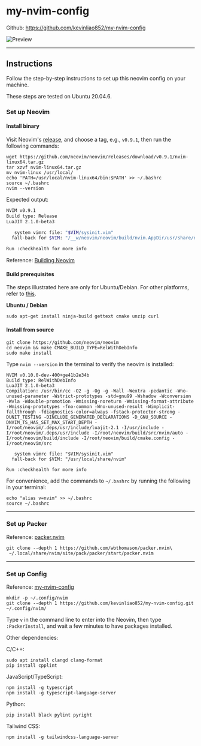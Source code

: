 # my-nvim-config

Github: https://github.com/kevinliao852/my-nvim-config

![Preview](https://i.imgur.com/yko6JbH.png)


---

## Instructions

Follow the step-by-step instructions to set up this neovim config on your machine.

These steps are tested on Ubuntu 20.04.6.

### Set up Neovim

#### Install binary

Visit Neovim's [release](https://github.com/neovim/neovim/tags), and choose a tag, e.g., `v0.9.1`, then run the following commands:

```bash=
wget https://github.com/neovim/neovim/releases/download/v0.9.1/nvim-linux64.tar.gz
tar xzvf nvim-linux64.tar.gz
mv nvim-linux /usr/local/
echo 'PATH=/usr/local/nvim-linux64/bin:$PATH' >> ~/.bashrc
source ~/.bashrc
nvim --version
```

Expected output:

```bash
NVIM v0.9.1
Build type: Release
LuaJIT 2.1.0-beta3

   system vimrc file: "$VIM/sysinit.vim"
  fall-back for $VIM: "/__w/neovim/neovim/build/nvim.AppDir/usr/share/nvim"

Run :checkhealth for more info
```

Reference: [Building Neovim](https://github.com/neovim/neovim/wiki/Building-Neovim)

#### Build prerequisites

The steps illustrated here are only for Ubuntu/Debian. For other platforms, refer to [this](https://github.com/neovim/neovim/wiki/Building-Neovim#build-prerequisites).

**Ubuntu / Debian**

```bash=
sudo apt-get install ninja-build gettext cmake unzip curl
```

#### Install from source

```bash=
git clone https://github.com/neovim/neovim
cd neovim && make CMAKE_BUILD_TYPE=RelWithDebInfo
sudo make install
```

Type `nvim --version` in the terminal to verify the neovim is installed:

```bash=
NVIM v0.10.0-dev-400+ge41b2e34b
Build type: RelWithDebInfo
LuaJIT 2.1.0-beta3
Compilation: /usr/bin/cc -O2 -g -Og -g -Wall -Wextra -pedantic -Wno-unused-parameter -Wstrict-prototypes -std=gnu99 -Wshadow -Wconversion -Wvla -Wdouble-promotion -Wmissing-noreturn -Wmissing-format-attribute -Wmissing-prototypes -fno-common -Wno-unused-result -Wimplicit-fallthrough -fdiagnostics-color=always -fstack-protector-strong -DUNIT_TESTING -DINCLUDE_GENERATED_DECLARATIONS -D_GNU_SOURCE -DNVIM_TS_HAS_SET_MAX_START_DEPTH -I/root/neovim/.deps/usr/include/luajit-2.1 -I/usr/include -I/root/neovim/.deps/usr/include -I/root/neovim/build/src/nvim/auto -I/root/neovim/build/include -I/root/neovim/build/cmake.config -I/root/neovim/src

   system vimrc file: "$VIM/sysinit.vim"
  fall-back for $VIM: "/usr/local/share/nvim"

Run :checkhealth for more info
```

For convenience, add the commands to `~/.bashrc` by running the following in your terminal:

```bash=
echo "alias v=nvim" >> ~/.bashrc
source ~/.bashrc
```

---

### Set up Packer

Reference: [packer.nvim](https://github.com/wbthomason/packer.nvim)

```bash=
git clone --depth 1 https://github.com/wbthomason/packer.nvim\
 ~/.local/share/nvim/site/pack/packer/start/packer.nvim
```

---

### Set up Config

Reference: [my-nvim-config](https://github.com/kevinliao852/my-nvim-config)

```bash=
mkdir -p ~/.config/nvim
git clone --depth 1 https://github.com/kevinliao852/my-nvim-config.git ~/.config/nvim/
```

Type `v` in the command line to enter into the Neovim, then type `:PackerInstall`, and wait a few minutes to have packages installed.

Other dependencies:

C/C++:

```bash=
sudo apt install clangd clang-format
pip install cpplint
```

JavaScript/TypeScript:

```bash=
npm install -g typescript
npm install -g typescript-language-server
```

Python:

```bash=
pip install black pylint pyright
```


Tailwind CSS:

```bash=
npm install -g tailwindcss-language-server
```
